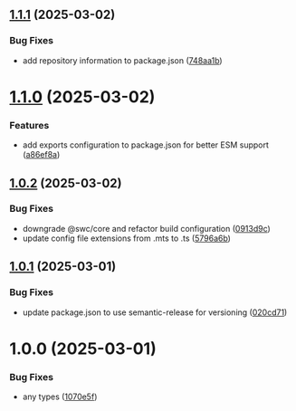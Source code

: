 ## [1.1.1](https://github.com/periakteon/dunamis/compare/v1.1.0...v1.1.1) (2025-03-02)


### Bug Fixes

* add repository information to package.json ([748aa1b](https://github.com/periakteon/dunamis/commit/748aa1ba61f01d35e40b6d36f34c8d14f77df37b))

# [1.1.0](https://github.com/periakteon/dunamis/compare/v1.0.2...v1.1.0) (2025-03-02)


### Features

* add exports configuration to package.json for better ESM support ([a86ef8a](https://github.com/periakteon/dunamis/commit/a86ef8a1f904705cc9e58d4009638e8ca6f16217))

## [1.0.2](https://github.com/periakteon/dunamis/compare/v1.0.1...v1.0.2) (2025-03-02)


### Bug Fixes

* downgrade @swc/core and refactor build configuration ([0913d9c](https://github.com/periakteon/dunamis/commit/0913d9cc26f28209131090f8d96440eb1366513f))
* update config file extensions from .mts to .ts ([5796a6b](https://github.com/periakteon/dunamis/commit/5796a6b5e9772036874678a1991c6711dcebe12e))

## [1.0.1](https://github.com/periakteon/dunamis/compare/v1.0.0...v1.0.1) (2025-03-01)


### Bug Fixes

* update package.json to use semantic-release for versioning ([020cd71](https://github.com/periakteon/dunamis/commit/020cd711491fcadae6d81ed305e06bc6b3d6f57b))

# 1.0.0 (2025-03-01)


### Bug Fixes

* any types ([1070e5f](https://github.com/periakteon/dunamis/commit/1070e5f15a372717c02838b65810793213e57392))
